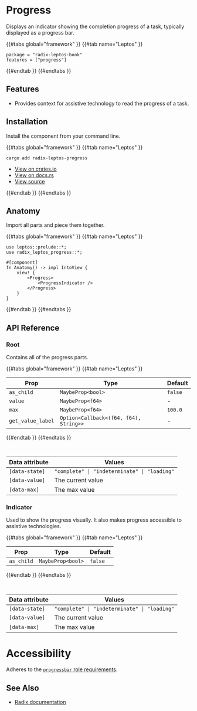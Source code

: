 # Progress

Displays an indicator showing the completion progress of a task, typically displayed as a progress bar.

{{#tabs global="framework" }}
{{#tab name="Leptos" }}

```toml,trunk
package = "radix-leptos-book"
features = ["progress"]
```

{{#endtab }}
{{#endtabs }}

## Features

-   Provides context for assistive technology to read the progress of a task.

## Installation

Install the component from your command line.

{{#tabs global="framework" }}
{{#tab name="Leptos" }}

```shell
cargo add radix-leptos-progress
```

-   [View on crates.io](https://crates.io/crates/radix-leptos-progress)
-   [View on docs.rs](https://docs.rs/radix-leptos-progress/latest/radix_leptos_progress/)
-   [View source](https://github.com/RustForWeb/radix/tree/main/packages/primitives/leptos/progress)

{{#endtab }}
{{#endtabs }}

## Anatomy

Import all parts and piece them together.

{{#tabs global="framework" }}
{{#tab name="Leptos" }}

```rust,ignore
use leptos::prelude::*;
use radix_leptos_progress::*;

#[component]
fn Anatomy() -> impl IntoView {
    view! {
        <Progress>
            <ProgressIndicator />
        </Progress>
    }
}
```

{{#endtab }}
{{#endtabs }}

## API Reference

### Root

Contains all of the progress parts.

{{#tabs global="framework" }}
{{#tab name="Leptos" }}

| Prop              | Type                                   | Default |
| ----------------- | -------------------------------------- | ------- |
| `as_child`        | `MaybeProp<bool>`                      | `false` |
| `value`           | `MaybeProp<f64>`                       | -       |
| `max`             | `MaybeProp<f64>`                       | `100.0` |
| `get_value_label` | `Option<Callback<(f64, f64), String>>` | -       |

{{#endtab }}
{{#endtabs }}

<div style="height: 1em;"></div>

| Data attribute | Values                                       |
| -------------- | -------------------------------------------- |
| `[data-state]` | `"complete" \| "indeterminate" \| "loading"` |
| `[data-value]` | The current value                            |
| `[data-max]`   | The max value                                |

### Indicator

Used to show the progress visually. It also makes progress accessible to assistive technologies.

{{#tabs global="framework" }}
{{#tab name="Leptos" }}

| Prop       | Type              | Default |
| ---------- | ----------------- | ------- |
| `as_child` | `MaybeProp<bool>` | `false` |

{{#endtab }}
{{#endtabs }}

<div style="height: 1em;"></div>

| Data attribute | Values                                       |
| -------------- | -------------------------------------------- |
| `[data-state]` | `"complete" \| "indeterminate" \| "loading"` |
| `[data-value]` | The current value                            |
| `[data-max]`   | The max value                                |

# Accessibility

Adheres to the [`progressbar` role requirements](https://www.w3.org/WAI/ARIA/apg/patterns/meter/).

## See Also

-   [Radix documentation](https://www.radix-ui.com/primitives/docs/components/progress)
